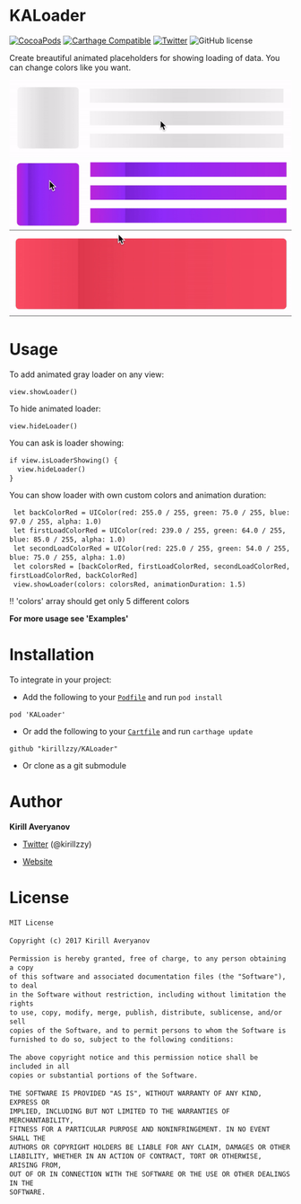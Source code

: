 # KALoader
[![CocoaPods](https://img.shields.io/badge/pod-v0.3-orange.svg)](https://img.shields.io/badge/pod-v0.3-orange.svg)
[![Carthage Compatible](https://img.shields.io/badge/Carthage-compatible-4BC51D.svg?style=flat)](https://github.com/Carthage/Carthage)
[![Twitter](https://img.shields.io/badge/twitter-%40kirillzzy-blue.svg?style=flat)](https://twitter.com/kirillzzy)
![GitHub license](https://img.shields.io/badge/license-MIT-blue.svg?style=flat)

Create breautiful animated placeholders for showing loading of data. You can change colors like you want.

![alt tag](https://github.com/Kirillzzy/KALoader/blob/master/imgs/grayLoader.gif)
![alt tag](https://github.com/Kirillzzy/KALoader/blob/master/imgs/purpleLoader.gif)
![alt tag](https://github.com/Kirillzzy/KALoader/blob/master/imgs/redLoader.gif)


# Usage
To add animated gray loader on any view:
```
view.showLoader()
```

To hide animated loader:
```
view.hideLoader()
```

You can ask is loader showing:
```
if view.isLoaderShowing() {
  view.hideLoader()
}
```

You can show loader with own custom colors and animation duration:
```
 let backColorRed = UIColor(red: 255.0 / 255, green: 75.0 / 255, blue: 97.0 / 255, alpha: 1.0)
 let firstLoadColorRed = UIColor(red: 239.0 / 255, green: 64.0 / 255, blue: 85.0 / 255, alpha: 1.0)
 let secondLoadColorRed = UIColor(red: 225.0 / 255, green: 54.0 / 255, blue: 75.0 / 255, alpha: 1.0)
 let colorsRed = [backColorRed, firstLoadColorRed, secondLoadColorRed, firstLoadColorRed, backColorRed]
 view.showLoader(colors: colorsRed, animationDuration: 1.5)
```
‼️ 'colors' array should get only 5 different colors

**For more usage see 'Examples'**


# Installation
To integrate in your project:
- Add the following to your [`Podfile`](http://cocoapods.org/) and run `pod install`
```
pod 'KALoader'
```
- Or add the following to your [`Cartfile`](https://github.com/Carthage/Carthage) and run `carthage update`
```
github "kirillzzy/KALoader"
```
- Or clone as a git submodule


# Author
**Kirill Averyanov**

- [Twitter](https://twitter.com/kirillzzy) (@kirillzzy)

- [Website](http://kirillaveryanov.me)


# License
```
MIT License

Copyright (c) 2017 Kirill Averyanov

Permission is hereby granted, free of charge, to any person obtaining a copy
of this software and associated documentation files (the "Software"), to deal
in the Software without restriction, including without limitation the rights
to use, copy, modify, merge, publish, distribute, sublicense, and/or sell
copies of the Software, and to permit persons to whom the Software is
furnished to do so, subject to the following conditions:

The above copyright notice and this permission notice shall be included in all
copies or substantial portions of the Software.

THE SOFTWARE IS PROVIDED "AS IS", WITHOUT WARRANTY OF ANY KIND, EXPRESS OR
IMPLIED, INCLUDING BUT NOT LIMITED TO THE WARRANTIES OF MERCHANTABILITY,
FITNESS FOR A PARTICULAR PURPOSE AND NONINFRINGEMENT. IN NO EVENT SHALL THE
AUTHORS OR COPYRIGHT HOLDERS BE LIABLE FOR ANY CLAIM, DAMAGES OR OTHER
LIABILITY, WHETHER IN AN ACTION OF CONTRACT, TORT OR OTHERWISE, ARISING FROM,
OUT OF OR IN CONNECTION WITH THE SOFTWARE OR THE USE OR OTHER DEALINGS IN THE
SOFTWARE.
```
